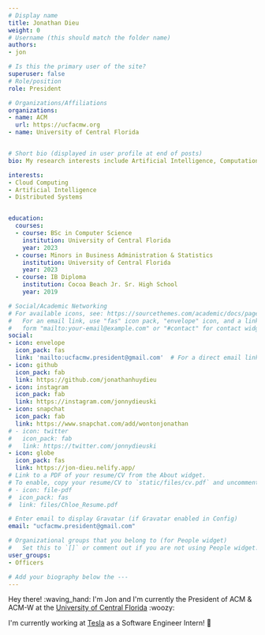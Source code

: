 ```yaml
---
# Display name
title: Jonathan Dieu
weight: 0
# Username (this should match the folder name)
authors:
- jon

# Is this the primary user of the site?
superuser: false
# Role/position
role: President

# Organizations/Affiliations
organizations:
- name: ACM
  url: https://ucfacmw.org
- name: University of Central Florida


# Short bio (displayed in user profile at end of posts)
bio: My research interests include Artificial Intelligence, Computational Cognitive Science and Natural Language Processing.

interests:
- Cloud Computing
- Artificial Intelligence
- Distributed Systems


education:
  courses:
  - course: BSc in Computer Science
    institution: University of Central Florida
    year: 2023
  - course: Minors in Business Administration & Statistics
    institution: University of Central Florida
    year: 2023
  - course: IB Diploma
    institution: Cocoa Beach Jr. Sr. High School
    year: 2019

# Social/Academic Networking
# For available icons, see: https://sourcethemes.com/academic/docs/page-builder/#icons
#   For an email link, use "fas" icon pack, "envelope" icon, and a link in the
#   form "mailto:your-email@example.com" or "#contact" for contact widget.
social:
- icon: envelope
  icon_pack: fas
  link: 'mailto:ucfacmw.president@gmail.com'  # For a direct email link, use "mailto:test@example.org".
- icon: github
  icon_pack: fab
  link: https://github.com/jonathanhuydieu
- icon: instagram
  icon_pack: fab
  link: https://instagram.com/jonnydieuski
- icon: snapchat
  icon_pack: fab
  link: https://www.snapchat.com/add/wontonjonathan
# - icon: twitter
#   icon_pack: fab
#   link: https://twitter.com/jonnydieuski
- icon: globe
  icon_pack: fas
  link: https://jon-dieu.nelify.app/
# Link to a PDF of your resume/CV from the About widget.
# To enable, copy your resume/CV to `static/files/cv.pdf` and uncomment the lines below.
# - icon: file-pdf
#  icon_pack: fas
#  link: files/Chloe_Resume.pdf

# Enter email to display Gravatar (if Gravatar enabled in Config)
email: "ucfacmw.president@gmail.com"

# Organizational groups that you belong to (for People widget)
#   Set this to `[]` or comment out if you are not using People widget.
user_groups:
- Officers

# Add your biography below the ---
---
```


Hey there! :waving_hand: I'm Jon and I'm currently the President of ACM & ACM-W at the [University of Central Florida](https://www.ucf.edu/) :woozy:

I'm currently working at [Tesla](https://www.tesla.com) as a Software Engineer Intern! :red_car:
